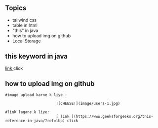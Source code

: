 
## Topics
- tailwind css
- table in html
- "this" in java
- how to upload img on github
- Local Storage

## this keyword in java

 [ link ](https://www.geeksforgeeks.org/this-reference-in-java/?ref=lbp) click 



## how to upload img on github
    
    
    #image upload karne k liye :

                           ![CHEESE!](image/users-1.jpg)

    #link lagane k liye:
                           [ link ](https://www.geeksforgeeks.org/this-reference-in-java/?ref=lbp) click

